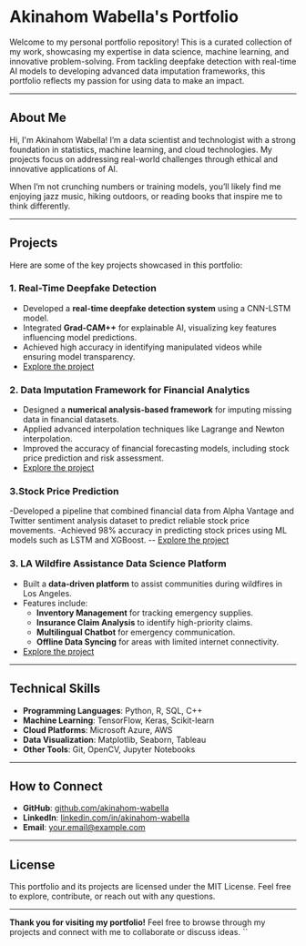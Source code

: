 # **Akinahom Wabella's Portfolio**

Welcome to my personal portfolio repository! This is a curated collection of my work, showcasing my expertise in data science, machine learning, and innovative problem-solving. From tackling deepfake detection with real-time AI models to developing advanced data imputation frameworks, this portfolio reflects my passion for using data to make an impact.

---

## **About Me**

Hi, I'm Akinahom Wabella! I’m a data scientist and technologist with a strong foundation in statistics, machine learning, and cloud technologies. My projects focus on addressing real-world challenges through ethical and innovative applications of AI. 

When I’m not crunching numbers or training models, you’ll likely find me enjoying jazz music, hiking outdoors, or reading books that inspire me to think differently.

---

## **Projects**

Here are some of the key projects showcased in this portfolio:

### **1. Real-Time Deepfake Detection**
- Developed a **real-time deepfake detection system** using a CNN-LSTM model.
- Integrated **Grad-CAM++** for explainable AI, visualizing key features influencing model predictions.
- Achieved high accuracy in identifying manipulated videos while ensuring model transparency.
- [Explore the project](https://github.com/Deep_Fake_Detection)

### **2. Data Imputation Framework for Financial Analytics**
- Designed a **numerical analysis-based framework** for imputing missing data in financial datasets.
- Applied advanced interpolation techniques like Lagrange and Newton interpolation.
- Improved the accuracy of financial forecasting models, including stock price prediction and risk assessment.
- [Explore the project](https://github.com/Data-Imputation-Numerical-Analysis-in-Data-Science)

### **3.Stock Price Prediction**
-Developed a pipeline that combined financial data from Alpha Vantage and Twitter sentiment analysis dataset to predict
reliable stock price movements.
-Achieved 98% accuracy in predicting stock prices using ML models such as LSTM and XGBoost.
-- [Explore the project](https://github.com/Stock_Price_with_ML)

### **3. LA Wildfire Assistance Data Science Platform**
- Built a **data-driven platform** to assist communities during wildfires in Los Angeles.
- Features include:
  - **Inventory Management** for tracking emergency supplies.
  - **Insurance Claim Analysis** to identify high-priority claims.
  - **Multilingual Chatbot** for emergency communication.
  - **Offline Data Syncing** for areas with limited internet connectivity.
- [Explore the project](https://github.com/your-repo-link)

---

## **Technical Skills**
- **Programming Languages**: Python, R, SQL, C++
- **Machine Learning**: TensorFlow, Keras, Scikit-learn
- **Cloud Platforms**: Microsoft Azure, AWS
- **Data Visualization**: Matplotlib, Seaborn, Tableau
- **Other Tools**: Git, OpenCV, Jupyter Notebooks

---

## **How to Connect**
- **GitHub**: [github.com/akinahom-wabella](https://github.com/akinahom-wabella)
- **LinkedIn**: [linkedin.com/in/akinahom-wabella](https://linkedin.com/in/akinahom-wabella)
- **Email**: [your.email@example.com](mailto:your.email@example.com)

---

## **License**
This portfolio and its projects are licensed under the MIT License. Feel free to explore, contribute, or reach out with any questions.

---

**Thank you for visiting my portfolio!** Feel free to browse through my projects and connect with me to collaborate or discuss ideas.
``
